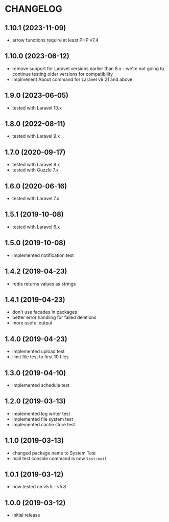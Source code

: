 CHANGELOG
=========

1.10.1 (2023-11-09)
------------------

* arrow functions require at least PHP v7.4

1.10.0 (2023-06-12)
------------------

* remove support for Laravel versions earlier than 8.x - we're not going to continue testing older versions for compatibility
* implmenent About command for Laravel v9.21 and above

1.9.0 (2023-06-05)
------------------

* tested with Laravel 10.x

1.8.0 (2022-08-11)
------------------

* tested with Laravel 9.x

1.7.0 (2020-09-17)
------------------

* tested with Laravel 8.x
* tested with Guzzle 7.x

1.6.0 (2020-06-16)
------------------

* tested with Laravel 7.x

1.5.1 (2019-10-08)
------------------

* tested with Laravel 6.x

1.5.0 (2019-10-08)
------------------

* implemented notification test

1.4.2 (2019-04-23)
------------------

* redis returns values as strings

1.4.1 (2019-04-23)
------------------

* don't use facades in packages
* better error handling for failed deletions
* more useful output

1.4.0 (2019-04-23)
------------------

* implemented upload test
* limit file test to first 10 files

1.3.0 (2019-04-10)
------------------

* implemented schedule test

1.2.0 (2019-03-13)
------------------

* implemented log writer test
* implemented file system test
* implemented cache store test

1.1.0 (2019-03-13)
------------------

* changed package name to System Test
* mail test console command is now `test:mail`

1.0.1 (2019-03-12)
------------------

* now tested on v5.5 - v5.8

1.0.0 (2019-03-12)
------------------

* initial release

